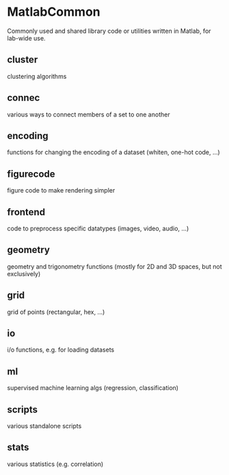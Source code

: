 # MatlabCommon
Commonly used and shared library code or utilities written in Matlab, for lab-wide use.

## cluster
clustering algorithms

## connec
various ways to connect members of a set to one another

## encoding
functions for changing the encoding of a dataset (whiten, one-hot code, ...)

## figurecode
figure code to make rendering simpler

## frontend
code to preprocess specific datatypes (images, video, audio, ...)

## geometry
geometry and trigonometry functions (mostly for 2D and 3D spaces, but not exclusively)

## grid
grid of points (rectangular, hex, ...)

## io
i/o functions, e.g. for loading datasets

## ml
supervised machine learning algs (regression, classification)

## scripts
various standalone scripts

## stats
various statistics (e.g. correlation)
